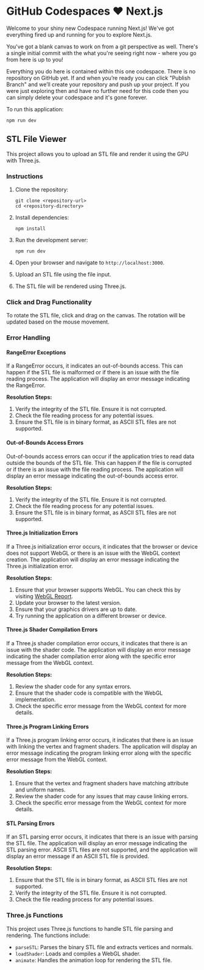 # GitHub Codespaces ♥️ Next.js

Welcome to your shiny new Codespace running Next.js! We've got everything fired up and running for you to explore Next.js.

You've got a blank canvas to work on from a git perspective as well. There's a single initial commit with the what you're seeing right now - where you go from here is up to you!

Everything you do here is contained within this one codespace. There is no repository on GitHub yet. If and when you’re ready you can click "Publish Branch" and we’ll create your repository and push up your project. If you were just exploring then and have no further need for this code then you can simply delete your codespace and it's gone forever.

To run this application:

```
npm run dev
```

## STL File Viewer

This project allows you to upload an STL file and render it using the GPU with Three.js.

### Instructions

1. Clone the repository:
   ```
   git clone <repository-url>
   cd <repository-directory>
   ```

2. Install dependencies:
   ```
   npm install
   ```

3. Run the development server:
   ```
   npm run dev
   ```

4. Open your browser and navigate to `http://localhost:3000`.

5. Upload an STL file using the file input.

6. The STL file will be rendered using Three.js.

### Click and Drag Functionality

To rotate the STL file, click and drag on the canvas. The rotation will be updated based on the mouse movement.

### Error Handling

#### RangeError Exceptions

If a RangeError occurs, it indicates an out-of-bounds access. This can happen if the STL file is malformed or if there is an issue with the file reading process. The application will display an error message indicating the RangeError.

**Resolution Steps:**
1. Verify the integrity of the STL file. Ensure it is not corrupted.
2. Check the file reading process for any potential issues.
3. Ensure the STL file is in binary format, as ASCII STL files are not supported.

#### Out-of-Bounds Access Errors

Out-of-bounds access errors can occur if the application tries to read data outside the bounds of the STL file. This can happen if the file is corrupted or if there is an issue with the file reading process. The application will display an error message indicating the out-of-bounds access error.

**Resolution Steps:**
1. Verify the integrity of the STL file. Ensure it is not corrupted.
2. Check the file reading process for any potential issues.
3. Ensure the STL file is in binary format, as ASCII STL files are not supported.

#### Three.js Initialization Errors

If a Three.js initialization error occurs, it indicates that the browser or device does not support WebGL or there is an issue with the WebGL context creation. The application will display an error message indicating the Three.js initialization error.

**Resolution Steps:**
1. Ensure that your browser supports WebGL. You can check this by visiting [WebGL Report](https://get.webgl.org/).
2. Update your browser to the latest version.
3. Ensure that your graphics drivers are up to date.
4. Try running the application on a different browser or device.

#### Three.js Shader Compilation Errors

If a Three.js shader compilation error occurs, it indicates that there is an issue with the shader code. The application will display an error message indicating the shader compilation error along with the specific error message from the WebGL context.

**Resolution Steps:**
1. Review the shader code for any syntax errors.
2. Ensure that the shader code is compatible with the WebGL implementation.
3. Check the specific error message from the WebGL context for more details.

#### Three.js Program Linking Errors

If a Three.js program linking error occurs, it indicates that there is an issue with linking the vertex and fragment shaders. The application will display an error message indicating the program linking error along with the specific error message from the WebGL context.

**Resolution Steps:**
1. Ensure that the vertex and fragment shaders have matching attribute and uniform names.
2. Review the shader code for any issues that may cause linking errors.
3. Check the specific error message from the WebGL context for more details.

#### STL Parsing Errors

If an STL parsing error occurs, it indicates that there is an issue with parsing the STL file. The application will display an error message indicating the STL parsing error. ASCII STL files are not supported, and the application will display an error message if an ASCII STL file is provided.

**Resolution Steps:**
1. Ensure that the STL file is in binary format, as ASCII STL files are not supported.
2. Verify the integrity of the STL file. Ensure it is not corrupted.
3. Check the file reading process for any potential issues.

### Three.js Functions

This project uses Three.js functions to handle STL file parsing and rendering. The functions include:

- `parseSTL`: Parses the binary STL file and extracts vertices and normals.
- `loadShader`: Loads and compiles a WebGL shader.
- `animate`: Handles the animation loop for rendering the STL file.
